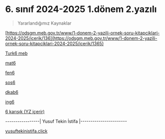 # 6. sınıf 2024-2025 1.dönem 2.yazılı

> Yararlandığımız Kaynaklar

[https://odsgm.meb.gov.tr/www/1-donem-2-yazili-ornek-soru-kitapciklari-2024-2025/icerik/136](https://odsgm.meb.gov.tr/www/1-donem-2-yazili-ornek-soru-kitapciklari-2024-2025/icerik/1365)

[Turk6 meb](https://cdn.eba.gov.tr/yardimcikaynaklar/2024/12/ornek1_2_1/turk6_meb.pdf)

[mat6](https://cdn.eba.gov.tr/yardimcikaynaklar/2024/12/ornek1_2_1/mat6.pdf)

[fen6](https://cdn.eba.gov.tr/yardimcikaynaklar/2024/12/ornek1_2_1/fen6.pdf)

[sos6](https://cdn.eba.gov.tr/yardimcikaynaklar/2024/12/ornek1_2_1/sos6.pdf)

[dkab6](https://cdn.eba.gov.tr/yardimcikaynaklar/2024/12/ornek1_2_1/dkab6.pdf)

[ing6](https://cdn.eba.gov.tr/yardimcikaynaklar/2024/12/ornek1_2_1/ing6.pdf)

[6 karışık (YZ içerir)](rockeymen.site)

-----------------|   Yusuf Tekin İstifa   |-----------------------

[yusuftekinistifa.click](yusuftekinistifa.click)
